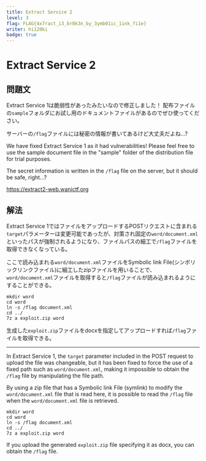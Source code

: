 ```yaml
---
title: Extract Service 2
level: 3
flag: FLAG{4x7ract_i3_br0k3n_by_3ymb01ic_1ink_fi1e}
writer: hi120ki
badge: true
---
```


# Extract Service 2

## 問題文

Extract Service 1は脆弱性があったみたいなので修正しました！ 配布ファイルの`sample`フォルダにお試し用のドキュメントファイルがあるのでぜひ使ってください。

サーバーの`/flag`ファイルには秘密の情報が書いてあるけど大丈夫だよね...?

We have fixed Extract Service 1 as it had vulnerabilities! Please feel free to use the sample document file in the "sample" folder of the distribution file for trial purposes.

The secret information is written in the `/flag` file on the server, but it should be safe, right...?

<https://extract2-web.wanictf.org>

## 解法

Extract Service 1ではファイルをアップロードするPOSTリクエストに含まれる`target`パラメーターは変更可能であったが、対策され固定の`word/document.xml`といったパスが強制されるようになり、ファイルパスの細工で`/flag`ファイルを取得できなくなっている。

ここで読み込まれる`word/document.xml`ファイルをSymbolic link File(シンボリックリンクファイル)に細工したzipファイルを用いることで、`word/document.xml`ファイルを取得すると`/flag`ファイルが読み込まれるようにすることができる。

```
mkdir word
cd word
ln -s /flag document.xml
cd ../
7z a exploit.zip word
```

生成した`exploit.zip`ファイルをdocxを指定してアップロードすれば`/flag`ファイルを取得できる。

---

In Extract Service 1, the `target` parameter included in the POST request to upload the file was changeable, but it has been fixed to force the use of a fixed path such as `word/document.xml`, making it impossible to obtain the `/flag` file by manipulating the file path.

By using a zip file that has a Symbolic link File (symlink) to modify the `word/document.xml` file that is read here, it is possible to read the `/flag` file when the `word/document.xml` file is retrieved.

```
mkdir word
cd word
ln -s /flag document.xml
cd ../
7z a exploit.zip word
```

If you upload the generated `exploit.zip` file specifying it as docx, you can obtain the `/flag` file.
